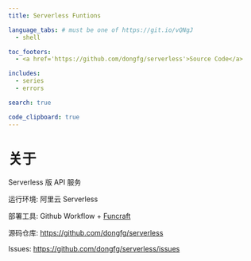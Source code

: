 ```yaml
---
title: Serverless Funtions

language_tabs: # must be one of https://git.io/vQNgJ
  - shell

toc_footers:
  - <a href='https://github.com/dongfg/serverless'>Source Code</a>

includes:
  - series
  - errors

search: true

code_clipboard: true
---
```


# 关于

Serverless 版 API 服务

运行环境: 阿里云 Serverless

部署工具: Github Workflow + [Funcraft](https://github.com/alibaba/funcraft)

源码仓库: https://github.com/dongfg/serverless

Issues: https://github.com/dongfg/serverless/issues
